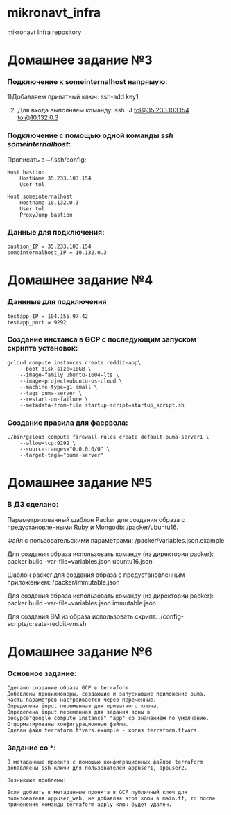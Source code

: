 # mikronavt_infra
mikronavt Infra repository

# Домашнее задание №3

### Подключение к someinternalhost напрямую:

1)Добавляем приватный ключ:
	ssh-add key1

2) Для входа выполняем команду:
	ssh -J  tol@35.233.103.154 tol@10.132.0.3

### Подключение с помощью одной команды <i>ssh someinternalhost</i>:

Прописать в ~/.ssh/config:

	Host bastion
    	HostName 35.233.103.154
    	User tol

	Host someinternalhost
		Hostname 10.132.0.3
		User tol
		ProxyJump bastion

### Данные для подключения:

	bastion_IP = 35.233.103.154
	someinternalhost_IP = 10.132.0.3

# Домашнее задание №4

### Даннные для подключения
	testapp_IP = 104.155.97.42
	testapp_port = 9292

### Создание инстанса в GCP с последующим запуском скрипта установок:

	gcloud compute instances create reddit-app\
		--boot-disk-size=10GB \
  		--image-family ubuntu-1604-lts \
  		--image-project=ubuntu-os-cloud \
  		--machine-type=g1-small \
  		--tags puma-server \
  		--restart-on-failure \
  		--metadata-from-file startup-script=startup_script.sh

### Создание правила для фаервола:

	./bin/gcloud compute firewall-rules create default-puma-server1 \
		--allow=tcp:9292 \
		--source-ranges="0.0.0.0/0" \
		--target-tags="puma-server"

# Домашнее задание №5

### В ДЗ сделано:

Параметризованный шаблон Packer для создания образа с предустановленными Ruby и Mongodb:
	/packer/ubuntu16.

Файл с пользовательскими параметрами:
	/packer/variables.json.example

Для создания образа использовать команду (из директории packer):
	packer build -var-file=variables.json ubuntu16.json

Шаблон packer для создания образа с предустановленным приложением:
	/packer/immutable.json

Для создания образа использовать команду (из директории packer):
	packer build -var-file=variables.json immutable.json

Для создания ВМ из образа использовать скрипт:
	./config-scripts/create-reddit-vm.sh

# Домашнее задание №6

###  Основное задание:

	Сделано создание образа GCP в terraform.
	Добавлены провижионеры, создающие и запускающие приложение puma.
	Часть параметров настраивается через переменные.
	Определена input переменная для приватного ключа.
	Определена input переменная для задания зоны в ресурсе"google_compute_instance" "app" со значением по умолчанию.
	Отформатированы конфигурационные файлы.
	Сделан файл terraform.tfvars.example - копия terraform.tfvars.

###  Задание со *:

	В метаданные проекта с помощью конфиграционных файлов terraform добавляены ssh-ключи для пользователей appuser1, appuser2.

	Возникшие проблемы:

	Если добаить в метаданные проекта в GCP публичный ключ для пользователя appuser_web, не добавляя этот ключ в main.tf, то после применения команды terraform apply ключ будет удален.

